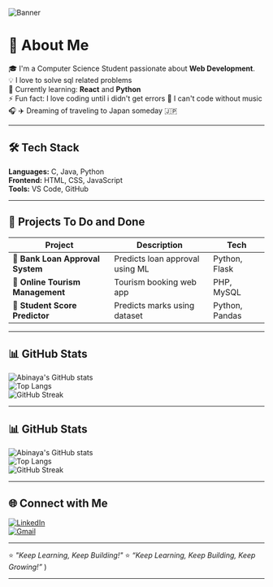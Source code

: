 ![Banner](https://capsule-render.vercel.app/api?type=waving&color=gradient&height=200&section=header&text=Hi%20I'm%20AbinayaRenganathan!%20👩‍💻&fontSize=40&fontAlignY=35)

# 💫 About Me  
🎓 I'm a Computer Science Student passionate about **Web Development**.  
💡 I love to solve sql related problems  
🌱 Currently learning: **React** and **Python**  
⚡ Fun fact: I love coding until i didn't get errors
🎵 I can't code without music 🎧 
✈️ Dreaming of traveling to Japan someday 🇯🇵  

---

## 🛠️ Tech Stack  
**Languages:** C, Java, Python  
**Frontend:** HTML, CSS, JavaScript  
**Tools:** VS Code, GitHub  

---

## 🚀 Projects To Do and Done
| Project | Description | Tech |
|----------|--------------|------|
| 🏦 **Bank Loan Approval System** | Predicts loan approval using ML | Python, Flask |
| 🧳 **Online Tourism Management** | Tourism booking web app | PHP, MySQL |
| 🎯 **Student Score Predictor** | Predicts marks using dataset | Python, Pandas |

---

## 📊 GitHub Stats  
![Abinaya's GitHub stats](https://github-readme-stats.vercel.app/api?username=AbinayaRenganathan2006&show_icons=true&theme=tokyonight)  
![Top Langs](https://github-readme-stats.vercel.app/api/top-langs/?username=AbinayaRenganathan2006&layout=compact&theme=tokyonight)  
![GitHub Streak](https://github-readme-streak-stats.herokuapp.com/?user=AbinayaRenganathan2006&theme=tokyonight)

---

## 📊 GitHub Stats  
![Abinaya's GitHub stats](https://github-readme-stats.vercel.app/api?username=AbinayaRenganathan2006&show_icons=true&theme=tokyonight)  
![Top Langs](https://github-readme-stats.vercel.app/api/top-langs/?username=AbinayaRenganathan2006&layout=compact&theme=tokyonight)  
![GitHub Streak](https://github-readme-streak-stats.herokuapp.com/?user=AbinayaRenganathan2006&theme=tokyonight)

---

## 🌐 Connect with Me  
[![LinkedIn](https://img.shields.io/badge/LinkedIn-blue?style=for-the-badge&logo=linkedin)](https://www.linkedin.com/in/abinaya-renganathan-4a800a276?utm_source=share&utm_campaign=share_via&utm_content=profile&utm_medium=android_app)  
[![Gmail](https://img.shields.io/badge/Gmail-red?style=for-the-badge&logo=gmail)](mailto:kit27.csbs04@gmail.com)

---
⭐ *"Keep Learning, Keep Building!"*
⭐ *“Keep Learning, Keep Building, Keep Growing!”*
)  


---

